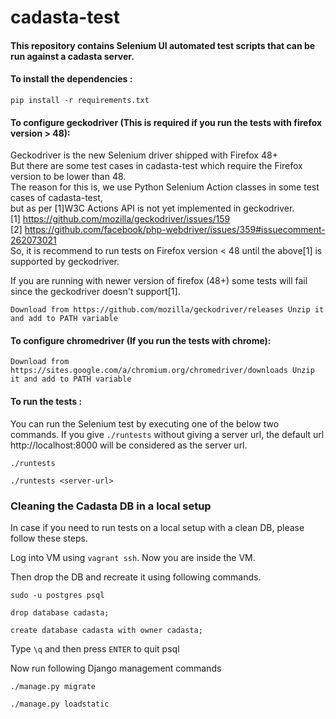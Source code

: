 # cadasta-test

#### This repository contains Selenium UI automated test scripts that can be run against a cadasta server.

#### To install the dependencies :

`pip install -r requirements.txt`

#### To configure geckodriver (This is required if you run the tests with firefox version > 48):

 Geckodriver is the new Selenium driver shipped with Firefox 48+ <br/>
 But there are some test cases in cadasta-test which require the Firefox version to be lower than 48. <br/>
 The reason for this is, we use Python Selenium Action classes in some test cases of cadasta-test, <br/>
 but as per [1]W3C Actions API is not yet implemented in geckodriver. <br/>
 [1] https://github.com/mozilla/geckodriver/issues/159 <br/>
 [2] https://github.com/facebook/php-webdriver/issues/359#issuecomment-262073021 <br/>
 So, it is recommend to run tests on Firefox version < 48 until the above[1] is supported by geckodriver. <br/>

If you are running with newer version of firefox (48+) some tests will fail since the geckodriver doesn't support[1].

`Download from https://github.com/mozilla/geckodriver/releases
Unzip it and add to PATH variable`

#### To configure chromedriver (If you run the tests with chrome):

`Download from https://sites.google.com/a/chromium.org/chromedriver/downloads
Unzip it and add to PATH variable`

#### To run the tests :

You can run the Selenium test by executing one of the below two commands. If you give `./runtests` without giving a
server url, the default url http://localhost:8000 will be considered as the server url.

`./runtests`

`./runtests <server-url>`


### Cleaning the Cadasta DB in a local setup

In case if you need to run tests on a local setup with a clean DB, please follow these steps.
 
 Log into VM using `vagrant ssh`. Now you are inside the VM.
 
 Then drop the DB and recreate it using following commands.
 
 `sudo -u postgres psql`
 
 `drop database cadasta;`
 
 `create database cadasta with owner cadasta;`
 
 Type `\q` and then press `ENTER` to quit psql
 
 Now run following Django management commands
 
 `./manage.py migrate`
 
 `./manage.py loadstatic`
 
